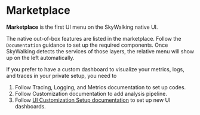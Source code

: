 # Marketplace

**Marketplace** is the first UI menu on the SkyWalking native UI.

The native out-of-box features are listed in the marketplace. Follow the `Documentation` guidance to set up the required components.
Once SkyWalking detects the services of those layers, the relative menu will show up on the left automatically.

If you prefer to have a custom dashboard to visualize your metrics, logs, and traces in your private setup, you need to 
1. Follow Tracing, Logging, and Metrics documentation to set up codes.
2. Follow Customization documentation to add analysis pipeline.
3. Follow [UI Customization Setup documentation](../../ui/readme) to set up new UI dashboards.


